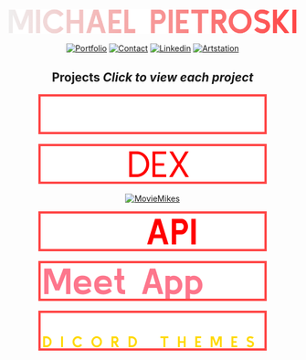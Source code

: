 <div align="center">

[![MichaelPietroski](/img/MICHAELPIETROSKI.png)](https://vppelli.github.io/portfolio-website/)

[![Portfolio](https://img.shields.io/badge/Portfolio-black?style=for-the-badge)](https://vppelli.github.io/portfolio-website/) [![Contact](https://img.shields.io/badge/Contact-black?style=for-the-badge)](mpworkplace@gmail.com) [![Linkedin](https://img.shields.io/badge/Linkedin-black?style=for-the-badge)](https://www.linkedin.com/in/michaelpietroski/) [![Artstation](https://img.shields.io/badge/Artstation-black?style=for-the-badge)](https://www.artstation.com/mpietros)

## Projects *Click to view each project*
  
[![Portfolio](/img/PORTFOLIO.png)](https://github.com/vppelli/portfolio-website)

[![Pokedex](/img/POKEDEX.png)](https://github.com/vppelli/Pokedex-app)

[![MovieMikes](/img/MOVEMIKE’S.png)](https://github.com/vppelli/movie_client)

[![MovieAPI](/img/MOVEAPI.png)](https://github.com/vppelli/movie_api)

[![MeetApp](/img/Meet%20App.png)](https://github.com/vppelli/meet)

[![PredecessorDiscordThemes](/img/PDT.png)](https://github.com/vppelli/predecessor-discord-themes)

</div>
